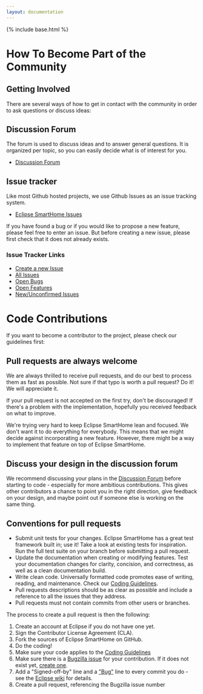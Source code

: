 ```yaml
---
layout: documentation
---
```


{% include base.html %}

# How To Become Part of the Community

## Getting Involved

There are several ways of how to get in contact with the community in order to ask questions or discuss ideas:

## Discussion Forum

The forum is used to discuss ideas and to answer general questions. It is organized per topic, so you can easily decide what is of interest for you.

* [Discussion Forum](http://eclipse.org/forums/eclipse.smarthome)

## Issue tracker

Like most Github hosted projects, we use Github Issues as an issue tracking system.

* [Eclipse SmartHome Issues](https://github.com/eclipse/smarthome/issues)

If you have found a bug or if you would like to propose a new feature, please feel free to enter an issue. But before creating a new issue, please first check that it does not already exists.

### Issue Tracker Links

* [Create a new Issue](https://github.com/eclipse/smarthome/issues/new)
* [All Issues](https://github.com/eclipse/smarthome/issues?utf8=%E2%9C%93&q=is%3Aissue)
* [Open Bugs](https://github.com/eclipse/smarthome/issues?q=is%3Aopen+is%3Aissue+label%3Abug)
* [Open Features](https://github.com/eclipse/smarthome/issues?utf8=%E2%9C%93&q=is%3Aopen+is%3Aissue+label%3Aenhancement+)
* [New/Unconfirmed Issues](https://github.com/eclipse/smarthome/issues?q=is%3Aopen+is%3Aissue+no%3Aassignee)
 
# Code Contributions

If you want to become a contributor to the project, please check our guidelines first:

## Pull requests are always welcome

We are always thrilled to receive pull requests, and do our best to process them as fast as possible. Not sure if that typo is worth a pull request? Do it! We will appreciate it.

If your pull request is not accepted on the first try, don't be discouraged! If there's a problem with the implementation, hopefully you received feedback on what to improve.

We're trying very hard to keep Eclipse SmartHome lean and focused. We don't want it to do everything for everybody. This means that we might decide against incorporating a new feature. However, there might be a way to implement that feature on top of Eclipse SmartHome.

## Discuss your design in the discussion forum

We recommend discussing your plans in the [Discussion Forum](https://www.eclipse.org/forums/eclipse.smarthome) before starting to code - especially for more ambitious contributions. This gives other contributors a chance to point you in the right direction, give feedback on your design, and maybe point out if someone else is working on the same thing.

## Conventions for pull requests

* Submit unit tests for your changes. Eclipse SmartHome has a great test framework built in; use it! Take a look at existing tests for inspiration. Run the full test suite on your branch before submitting a pull request.
* Update the documentation when creating or modifying features. Test your documentation changes for clarity, concision, and correctness, as well as a clean documentation build.
* Write clean code. Universally formatted code promotes ease of writing, reading, and maintenance. Check our [Coding Guidelines](../development/guidelines.html).
* Pull requests descriptions should be as clear as possible and include a reference to all the issues that they address.
* Pull requests must not contain commits from other users or branches.

The process to create a pull request is then the following:

1. Create an account at Eclipse if you do not have one yet.
1. Sign the Contributor License Agreement (CLA).
1. Fork the sources of Eclipse SmartHome on GitHub.
1. Do the coding!
1. Make sure your code applies to the [Coding Guidelines](../development/guidelines.html)
1. Make sure there is a [Bugzilla issue](https://bugs.eclipse.org/bugs/buglist.cgi?list_id=11615800&product=SmartHome) for your contribution. If it does not exist yet, [create one](https://bugs.eclipse.org/bugs/enter_bug.cgi?product=SmartHome).
1. Add a "Signed-off-by" line and a ["Bug"](https://bugs.eclipse.org/bugs/buglist.cgi?list_id=11615800&product=SmartHome) line to every commit you do - see the [Eclipse wiki](https://wiki.eclipse.org/Development_Resources/Contributing_via_Git) for details.
1. Create a pull request, referencing the Bugzilla issue number